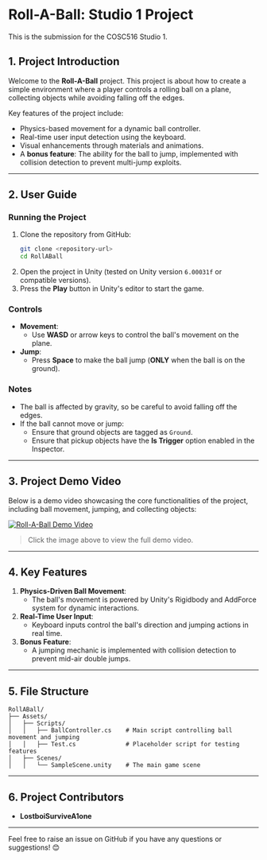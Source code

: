 # **Roll-A-Ball: Studio 1 Project**
This is the submission for the COSC516 Studio 1.

## **1. Project Introduction**

Welcome to the **Roll-A-Ball** project. This project is about how to create a simple environment where a player controls a rolling ball on a plane, collecting objects while avoiding falling off the edges.

Key features of the project include:
- Physics-based movement for a dynamic ball controller.
- Real-time user input detection using the keyboard.
- Visual enhancements through materials and animations.
- A **bonus feature**: The ability for the ball to jump, implemented with collision detection to prevent multi-jump exploits.

---

## **2. User Guide**

### **Running the Project**
1. Clone the repository from GitHub:
   ```bash
   git clone <repository-url>
   cd RollABall
   ```
2. Open the project in Unity (tested on Unity version `6.00031f` or compatible versions).
3. Press the **Play** button in Unity's editor to start the game.

### **Controls**
- **Movement**:
  - Use **WASD** or arrow keys to control the ball's movement on the plane.
- **Jump**:
  - Press **Space** to make the ball jump (**ONLY** when the ball is on the ground).

### **Notes**
- The ball is affected by gravity, so be careful to avoid falling off the edges.
- If the ball cannot move or jump:
  - Ensure that ground objects are tagged as `Ground`.
  - Ensure that pickup objects have the **Is Trigger** option enabled in the Inspector.

---

## **3. Project Demo Video**

Below is a demo video showcasing the core functionalities of the project, including ball movement, jumping, and collecting objects:

[![Roll-A-Ball Demo Video](https://img.youtube.com/vi/your-video-id/0.jpg)](https://www.youtube.com/watch?v=your-video-id)

> Click the image above to view the full demo video.

---

## **4. Key Features**

1. **Physics-Driven Ball Movement**:
   - The ball's movement is powered by Unity's Rigidbody and AddForce system for dynamic interactions.
2. **Real-Time User Input**:
   - Keyboard inputs control the ball's direction and jumping actions in real time.
3. **Bonus Feature**:
   - A jumping mechanic is implemented with collision detection to prevent mid-air double jumps.

---

## **5. File Structure**

```
RollABall/
├── Assets/
│   ├── Scripts/
│   │   ├── BallController.cs    # Main script controlling ball movement and jumping
│   │   ├── Test.cs              # Placeholder script for testing features
│   ├── Scenes/
│   │   └── SampleScene.unity    # The main game scene
```

---

## **6. Project Contributors**

- **LostboiSurviveA1one**

---

Feel free to raise an issue on GitHub if you have any questions or suggestions! 😊
